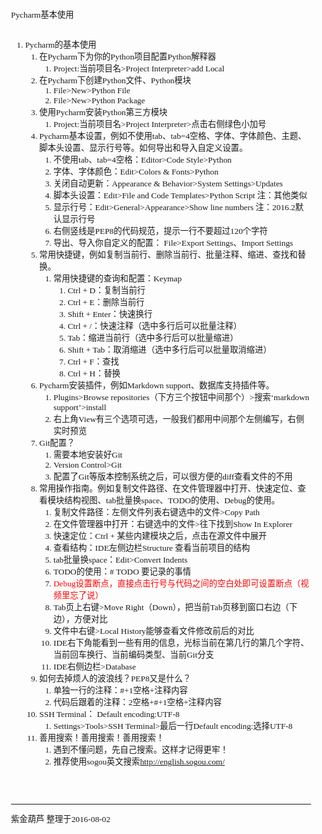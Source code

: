 
<html>
<head>
  <title>Evernote Export</title>
  <basefont face="微软雅黑" size="2" />
  <meta http-equiv="Content-Type" content="text/html;charset=utf-8" />
  <meta name="exporter-version" content="Evernote Windows/302292 (zh-CN); Windows/10.0.10586 (Win64);"/>
  <style>
    body, td {
      font-family: 微软雅黑;
      font-size: 10pt;
    }
  </style>
</head>
<body>
<a name="2132"/>

<div>
<span><div>Pycharm基本使用</div><div><br/></div><ol><li>Pycharm的基本使用
<ol><li>在Pycharm下为你的Python项目配置Python解释器
<ol><li>Project:当前项目名&gt;Project Interpreter&gt;add Local</li></ol></li><li>在Pycharm下创建Python文件、Python模块
<ol><li>File&gt;New&gt;Python File</li><li>File&gt;New&gt;Python Package</li></ol></li><li>使用Pycharm安装Python第三方模块
<ol><li>Project:当前项目名&gt;Project Interpreter&gt;点击右侧绿色小加号</li></ol></li><li>Pycharm基本设置，例如不使用tab、tab=4空格、字体、字体颜色、主题、脚本头设置、显示行号等。如何导出和导入自定义设置。
<ol><li>不使用tab、tab=4空格：Editor&gt;Code Style&gt;Python</li><li>字体、字体颜色：Edit&gt;Colors &amp; Fonts&gt;Python</li><li>关闭自动更新：Appearance &amp; Behavior&gt;System Settings&gt;Updates</li><li>脚本头设置：Edit&gt;File and Code Templates&gt;Python Script 注：其他类似</li><li>显示行号：Edit&gt;General&gt;Appearance&gt;Show line numbers 注：2016.2默认显示行号</li><li>右侧竖线是PEP8的代码规范，提示一行不要超过120个字符</li><li>导出、导入你自定义的配置： File&gt;Export Settings、Import Settings</li></ol></li><li>常用快捷键，例如复制当前行、删除当前行、批量注释、缩进、查找和替换。
<ol><li>常用快捷键的查询和配置：Keymap
<ol><li>Ctrl + D：复制当前行</li><li>Ctrl + E：删除当前行</li><li>Shift + Enter：快速换行</li><li>Ctrl + /：快速注释（选中多行后可以批量注释）</li><li>Tab：缩进当前行（选中多行后可以批量缩进）</li><li>Shift + Tab：取消缩进（选中多行后可以批量取消缩进）</li><li>Ctrl + F：查找</li><li>Ctrl + H：替换</li></ol></li></ol></li><li>Pycharm安装插件，例如Markdown support、数据库支持插件等。
<ol><li>Plugins&gt;Browse repositories（下方三个按钮中间那个）&gt;搜索‘markdown support’&gt;install</li><li>右上角View有三个选项可选，一般我们都用中间那个左侧编写，右侧实时预览</li></ol></li><li>Git配置？
<ol><li>需要本地安装好Git</li><li>Version Control&gt;Git</li><li>配置了Git等版本控制系统之后，可以很方便的diff查看文件的不用</li></ol></li><li>常用操作指南。例如复制文件路径、在文件管理器中打开、快速定位、查看模块结构视图、tab批量换space、TODO的使用、Debug的使用。
<ol><li>复制文件路径：左侧文件列表右键选中的文件&gt;Copy Path</li><li>在文件管理器中打开：右键选中的文件&gt;往下找到Show In Explorer</li><li>快速定位：Ctrl + 某些内建模块之后，点击在源文件中展开</li><li>查看结构：IDE左侧边栏Structure 查看当前项目的结构</li><li>tab批量换space：Edit&gt;Convert Indents</li><li>TODO的使用：# TODO 要记录的事情</li><li><span style="color: rgb(255, 0, 0);">Debug设置断点，直接点击行号与代码之间的空白处即可设置断点（视频里忘了说）</span></li><li>Tab页上右键&gt;Move Right（Down），把当前Tab页移到窗口右边（下边），方便对比</li><li>文件中右键&gt;Local History能够查看文件修改前后的对比</li><li>IDE右下角能看到一些有用的信息，光标当前在第几行的第几个字符、当前回车换行、当前编码类型、当前Git分支</li><li>IDE右侧边栏&gt;Database</li></ol></li><li>如何去掉烦人的波浪线？PEP8又是什么？
<ol><li>单独一行的注释：#+1空格+注释内容</li><li>代码后跟着的注释：2空格+#+1空格+注释内容</li></ol></li><li>SSH Terminal： Default encoding:UTF-8
<ol><li>Settings&gt;Tools&gt;SSH Terminal&gt;最后一行Default encoding:选择UTF-8</li></ol></li><li>善用搜索！善用搜索！善用搜索！
<ol><li>遇到不懂问题，先自己搜索。这样才记得更牢！</li><li>推荐使用sogou英文搜索<a href="http://english.sogou.com/">http://english.sogou.com/</a></li></ol></li></ol></li></ol><div><br/></div><div><br/></div><div><hr/></div><div>                                                                                                                                                     紫金葫芦 整理于2016-08-02</div></span>
</div></body></html>